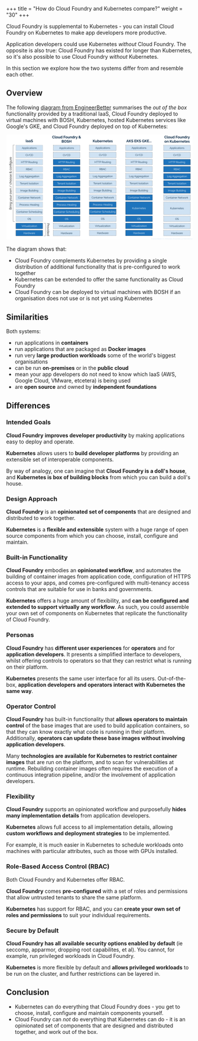 +++
title = "How do Cloud Foundry and Kubernetes compare?"
weight = "30"
+++

Cloud Foundry is supplemental to Kubernetes - you can install Cloud Foundry on Kubernetes to make app developers more productive.

Application developers could use Kubernetes _without_ Cloud Foundry. The opposite is also true: Cloud Foundry has existed for longer than Kubernetes, so it's also possible to use Cloud Foundry _without_ Kubernetes.

In this section we explore how the two systems differ from and resemble each other.

## Overview

The following [diagram from EngineerBetter](https://github.com/EngineerBetter/k8s-is-not-a-paas) summarises the _out of the box_ functionality provided by a traditional IaaS, Cloud Foundry deployed to virtual machines with BOSH, Kubernetes, hosted Kubernetes services like Google's GKE, and Cloud Foundry deployed on top of Kubernetes:

![alt text](https://github.com/EngineerBetter/k8s-is-not-a-paas/raw/master/iaas-kubes-paas.svg?raw=true&sanitize=true "Comparison of Cloud Foundry and Kubernetes functionality")

The diagram shows that:

* Cloud Foundry complements Kubernetes by providing a single distribution of additional functionality that is pre-configured to work together
* Kubernetes can be extended to offer the same functionality as Cloud Foundry
* Cloud Foundry can be deployed to virtual machines with BOSH if an organisation does not use or is not yet using Kubernetes

## Similarities

Both systems:

* run applications in **containers**
* run applications that are packaged as **Docker images**
* run very **large production workloads** some of the world's biggest organisations
* can be run **on-premises** or in the **public cloud**
* mean your app developers do not need to know which IaaS (AWS, Google Cloud, VMware, etcetera) is being used
* are **open source** and owned by **independent foundations**

## Differences

### Intended Goals

**Cloud Foundry** **improves developer productivity** by making applications easy to deploy and operate.

**Kubernetes** allows users to **build developer platforms** by providing an extensible set of interoperable components.

By way of analogy, one can imagine that **Cloud Foundry is a doll's house**, and **Kubernetes is box of building blocks** from which you can build a doll's house.

### Design Approach

**Cloud Foundry** is an **opinionated set of components** that are designed and distributed to work together.

**Kubernetes** is a **flexible and extensible** system with a huge range of open source components from which you can choose, install, configure and maintain.

### Built-in Functionality

**Cloud Foundry** embodies an **opinionated workflow**, and automates the building of container images from application code, configuration of HTTPS access to your apps, and comes pre-configured with multi-tenancy access controls that are suitable for use in banks and governments.

**Kubernetes** offers a huge amount of flexibility, and **can be configured and extended to support virtually any workflow**. As such, you could assemble your own set of components on Kubernetes that replicate the functionality of Cloud Foundry.

### Personas

**Cloud Foundry** has **different user experiences** for **operators** and for **application developers**. It presents a simplified interface to developers, whilst offering controls to operators so that they can restrict what is running on their platform.

**Kubernetes** presents the same user interface for all its users. Out-of-the-box, **application developers and operators interact with Kubernetes the same way**.

### Operator Control

**Cloud Foundry** has built-in functionality that **allows operators to maintain control** of the base images that are used to build application containers, so that they can know exactly what code is running in their platform. Additionally, **operators can update these base images without involving application developers**.

Many **technologies are available for Kubernetes to restrict container images** that are run on the platform, and to scan for vulnerabilities at runtime. Rebuilding container images often requires the execution of a continuous integration pipeline, and/or the involvement of application developers.

### Flexibility

**Cloud Foundry** supports an opinionated workflow and purposefully **hides many implementation details** from application developers.

**Kubernetes** allows full access to all implementation details, allowing **custom workflows and deployment strategies** to be implemented.

For example, it is much easier in Kubernetes to schedule workloads onto machines with particular attributes, such as those with GPUs installed.

### Role-Based Access Control (RBAC)

Both Cloud Foundry and Kubernetes offer RBAC.

**Cloud Foundry** comes **pre-configured** with a set of roles and permissions that allow untrusted tenants to share the same platform.

**Kubernetes** has support for RBAC, and you can **create your own set of roles and permissions** to suit your individual requirements.

### Secure by Default

**Cloud Foundry has all available security options enabled by default** (ie seccomp, apparmor, dropping root capabilites, et al). You cannot, for example, run privileged workloads in Cloud Foundry.

**Kubernetes** is more flexible by default and **allows privileged workloads** to be run on the cluster, and further restrictions can be layered in.

## Conclusion

* Kubernetes can do everything that Cloud Foundry does - you get to choose, install, configure and maintain components yourself.
* Cloud Foundry can _not_ do everything that Kubernetes can do - it is an opinionated set of components that are designed and distributed together, and work out of the box.
